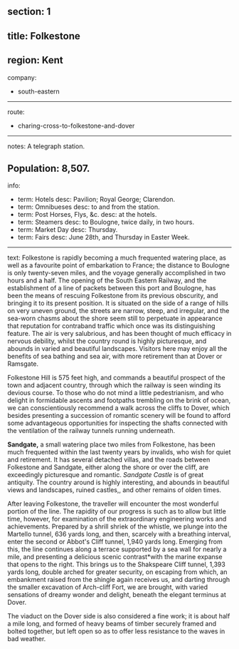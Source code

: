 section: 1
----
title: Folkestone
----
region: Kent
----
company:
- south-eastern
----
route:
- charing-cross-to-folkestone-and-dover
----
notes: A telegraph station.

Population: 8,507.
----
info:
- term: Hotels
  desc: Pavilion; Royal George; Clarendon.
- term: Omnibueses
  desc: to and from the station.
- term: Post Horses, Flys, &c.
  desc: at the hotels.
- term: Steamers
  desc: to Boulogne, twice daily, in two hours.
- term: Market Day
  desc: Thursday.
- term: Fairs
  desc: June 28th, and Thursday in Easter Week.
----
text: Folkestone is rapidly becoming a much frequented watering place, as well as a favourite point of embarkation to France; the distance to Boulogne is only twenty-seven miles, and the voyage generally accomplished in two hours and a half. The opening of the South Eastern Railway, and the establishment of a line of packets between this port and Boulogne, has been the means of rescuing Folkestone from its previous obscurity, and bringing it to its present position. It is situated on the side of a range of hills on very uneven ground, the streets are narrow, steep, and irregular, and the sea-worn chasms about the shore seem still to perpetuate in appearance that reputation for contraband traffic which once was its distinguishing feature. The air is very salubrious, and has been thought of much efficacy in nervous debility, whilst the country round is highly picturesque, and abounds in varied and beautiful landscapes. Visitors here may enjoy all the benefits of sea bathing and sea air, with more retirement than at Dover or Ramsgate.

Folkestone Hill is 575 feet high, and commands a beautiful prospect of the town and adjacent country, through which the railway is seen winding its devious course. To those who do not mind a little pedestrianism, and who delight in formidable ascents and footpaths trembling on the brink of ocean, we can conscientiously recommend a walk across the cliffs to Dover, which besides presenting a succession of romantic scenery will be found to afford some advantageous opportunities for inspecting the shafts connected with the ventilation of the railway tunnels running underneath.

**Sandgate,** a small watering place two miles from Folkestone, has been much frequented within the last twenty years by invalids, who wish for quiet and retirement. It has several detached villas, and the roads between Folkestone and Sandgate, either along the shore or over the cliff, are exceedingly picturesque and romantic. *Sandgate Castle* is of great antiquity. The country around is highly interesting, and abounds in beautiful views and landscapes, ruined castles,, and other remains of olden times.

After leaving Folkestone, the traveller will encounter the most wonderful portion of the line. The rapidity of our progress is such as to allow but little time, however, for examination of the extraordinary engineering works and achievements. Prepared by a shrill shriek of the whistle, we plunge into the Martello tunnel, 636 yards long, and then, scarcely with a breathing interval, enter the second or Abbot's Cliff tunnel, 1,940 yards long. Emerging from this, the line continues along a terrace supported by a sea wall for nearly a mile, and presenting a delicious scenic contrast*with the marine expanse that opens to the right. This brings us to the Shakspeare Cliff tunnel, 1,393 yards long, double arched for greater security, on escaping from which, an embankment raised from the shingle again receives us, and darting through the smaller excavation of Arch-cliff Fort, we are brought, with varied sensations of dreamy wonder and delight, beneath the elegant terminus at Dover.

The viaduct on the Dover side is also considered a fine work; it is about half a mile long, and formed of heavy beams of timber securely framed and bolted together, but left open so as to offer less resistance to the waves in bad weather.
